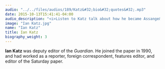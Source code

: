 ```yaml
---
audio: "../../files/audios/189/Katz&#32;bio&#32;quotes&#32;.mp3"
date: 2015-10-13T15:41:41-04:00
audio_description: "<i>Listen to Katz talk about how he became Assange&rsquo;s main contact.</i>"
image: "Ian Katz.jpg"
name: "Ian Katz"
title: Ian Katz
biography_weight: 3
---
```

<strong>Ian Katz </strong>was deputy editor of the <em>Guardian</em>. He joined the paper in 1990, and had worked as a reporter, foreign correspondent, features editor, and editor of the Saturday paper.</p>
